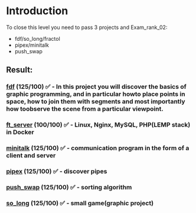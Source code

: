 # Introduction
To close this level you need to pass 3 projects and Exam_rank_02:
* fdf/so_long/fractol
* pipex/minitalk
* push_swap

## Result:
### [fdf](./fdf) (125/100) ✅  - In this project you will discover the basics of graphic programming, and in particular howto place points in space, how to join them with segments and most importantly how toobserve the scene from a particular viewpoint.
### [ft_server](./ft_server) (100/100) ✅  - Linux, Nginx, MySQL, PHP(LEMP stack) in Docker
### [minitalk](./minitalk) (125/100) ✅ - communication program in the form of a client and server
### [pipex](./pipex) (125/100) ✅ - discover pipes
### [push_swap](./push_swap) (125/100) ✅ - sorting algorithm
### [so_long](./so_long) (125/100) ✅ - small game(graphic project)
